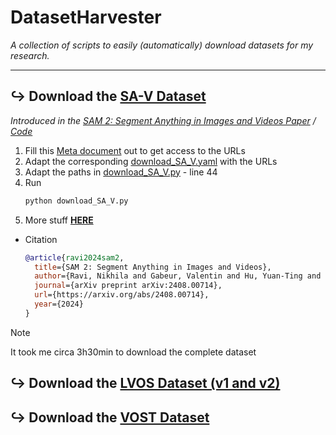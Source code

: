 # DatasetHarvester
*A collection of scripts to easily (automatically) download datasets for my research.* 

---

## ↪️ Download the [SA-V Dataset](https://ai.meta.com/datasets/segment-anything-video/)
*Introduced in the [SAM 2: Segment Anything in Images and Videos Paper](https://ai.meta.com/research/publications/sam-2-segment-anything-in-images-and-videos/) / [Code](https://github.com/facebookresearch/segment-anything-2)*
1. Fill this [Meta document](https://ai.meta.com/datasets/segment-anything-video-downloads/) out to get access to the URLs
2. Adapt the corresponding [download_SA_V.yaml](./scripts/SA_V/download_SA_V.yaml) with the URLs
3. Adapt the paths in [download_SA_V.py](https://github.com/Vujas-Eteph/DatasetHarvester/blob/6c785a019b467b36622d348fb4f87f4256f960ba/scripts/SA_V/download_SA_V.py#L44) - line 44
4. Run
     ```zsh
     python download_SA_V.py
     ```
5. More stuff [**HERE**](https://github.com/facebookresearch/segment-anything-2/blob/main/sav_dataset)
  - Citation
    ```bibtex
    @article{ravi2024sam2,
      title={SAM 2: Segment Anything in Images and Videos},
      author={Ravi, Nikhila and Gabeur, Valentin and Hu, Yuan-Ting and Hu, Ronghang and Ryali, Chaitanya and Ma, Tengyu and Khedr, Haitham and R{\"a}dle, Roman and Rolland, Chloe and Gustafson, Laura and Mintun, Eric and Pan, Junting and Alwala, Kalyan Vasudev and Carion, Nicolas and Wu, Chao-Yuan and Girshick, Ross and Doll{\'a}r, Piotr and Feichtenhofer, Christoph},
      journal={arXiv preprint arXiv:2408.00714},
      url={https://arxiv.org/abs/2408.00714},
      year={2024}
    }
    ```
> [!NOTE]
> It took me circa 3h30min to download the complete dataset


## ↪️ Download the [LVOS Dataset (v1 and v2)](https://github.com/LingyiHongfd/LVOS)

## ↪️ Download the [VOST Dataset](https://www.vostdataset.org/index.html)
